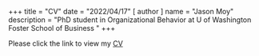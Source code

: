 +++
title = "CV"
date = "2022/04/17"
[ author ]
  name = "Jason Moy"
description = "PhD student in Organizational Behavior at U of Washington Foster School of Business "
+++

Please click the link to view my <a href = 'https://jasonmoy28.github.io/jasonmoy_site//Moy_J_Academic_CV.pdf' target = '_blank' rel = 'noopener'> CV </a>
